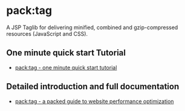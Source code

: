 pack:tag
========
A JSP Taglib for delivering minified, combined and gzip-compressed resources (JavaScript and CSS).

One minute quick start Tutorial
-------------------------------

* [pack:tag - one minute quick start tutorial](https://github.com/d8bitr/packtag/raw/master/documentation/packtag%20-%20one%20minute%20quick%20start%20tutorial.pdf)

Detailed introduction and full documentation
--------------------------------------------

* [pack:tag - a packed guide to website performance optimization](https://github.com/d8bitr/packtag/raw/master/documentation/packtag%20-%20a%20packed%20guide%20to%20website%20performance%20optimization.pdf)
